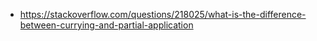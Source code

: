 - https://stackoverflow.com/questions/218025/what-is-the-difference-between-currying-and-partial-application